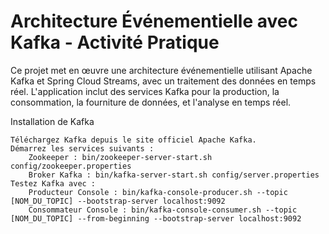 # Architecture Événementielle avec Kafka - Activité Pratique

Ce projet met en œuvre une architecture événementielle utilisant Apache Kafka et Spring Cloud Streams, avec un traitement des données en temps réel. L'application inclut des services Kafka pour la production, la consommation, la fourniture de données, et l'analyse en temps réel.

Installation de Kafka
    
    Téléchargez Kafka depuis le site officiel Apache Kafka.
    Démarrez les services suivants :
        Zookeeper : bin/zookeeper-server-start.sh config/zookeeper.properties
        Broker Kafka : bin/kafka-server-start.sh config/server.properties
    Testez Kafka avec :
        Producteur Console : bin/kafka-console-producer.sh --topic [NOM_DU_TOPIC] --bootstrap-server localhost:9092
        Consommateur Console : bin/kafka-console-consumer.sh --topic [NOM_DU_TOPIC] --from-beginning --bootstrap-server localhost:9092
